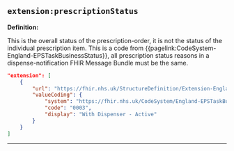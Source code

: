## `extension:prescriptionStatus`

<b>Definition:</b><br>

This is the overall status of the prescription-order, it is not the status of the individual prescription item. This is a code from {{pagelink:CodeSystem-England-EPSTaskBusinessStatus}}, all prescription status reasons in a dispense-notification FHIR Message Bundle must be the same.


```json
"extension": [
    {
        "url": "https://fhir.nhs.uk/StructureDefinition/Extension-England-EPSTaskBusinessStatus",
        "valueCoding": {
            "system": "https://fhir.nhs.uk/CodeSystem/England-EPSTaskBusinessStatus",
            "code": "0003",
            "display": "With Dispenser - Active"
        }
    }
]
```

---